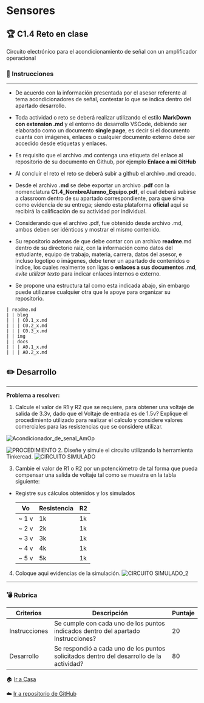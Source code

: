 # Sensores
## :trophy: C1.4 Reto en clase

Circuito electrónico para el acondicionamiento de señal con un amplificador operacional

### :blue_book: Instrucciones

___

- De acuerdo con la información presentada por el asesor referente al tema acondicionadores de señal, contestar lo que se indica dentro del apartado desarrollo.

- Toda actividad o reto se deberá realizar utilizando el estilo **MarkDown con extension .md** y el entorno de desarrollo VSCode, debiendo ser elaborado como un documento **single page**, es decir si el documento cuanta con imágenes, enlaces o cualquier documento externo debe ser accedido desde etiquetas y enlaces.
- Es requisito que el archivo .md contenga una etiqueta del enlace al repositorio de su documento en Github, por ejemplo **Enlace a mi GitHub**
- Al concluir el reto el reto se deberá subir a github el archivo .md creado.
- Desde el archivo **.md** se debe exportar un archivo **.pdf** con la nomenclatura **C1.4_NombreAlumno_Equipo.pdf**, el cual deberá subirse a classroom dentro de su apartado correspondiente, para que sirva como evidencia de su entrega; siendo esta plataforma **oficial** aquí se recibirá la calificación de su actividad por individual.
- Considerando que el archivo .pdf, fue obtenido desde archivo .md, ambos deben ser idénticos y mostrar el mismo contenido.
- Su repositorio ademas de que debe contar con un archivo **readme**.md dentro de su directorio raíz, con la información como datos del estudiante, equipo de trabajo, materia, carrera, datos del asesor, e incluso logotipo o imágenes, debe tener un apartado de contenidos o indice, los cuales realmente son ligas o **enlaces a sus documentos .md**, _evite utilizar texto_ para indicar enlaces internos o externo.
- Se propone una estructura tal como esta indicada abajo, sin embargo puede utilizarse cualquier otra que le apoye para organizar su repositorio.

```  
| readme.md
| | blog
| | | C0.1_x.md
| | | C0.2_x.md
| | | C0.3_x.md
| | img
| | docs
| | | A0.1_x.md
| | | A0.2_x.md
```


## :pencil2: Desarrollo

___

**Problema a resolver:**

1. Calcule el valor de R1 y R2 que se requiere, para obtener una voltaje de salida de 3.3v, dado que el
Voltaje de entrada es de 1.5v? Explique el procedimiento utilizado para realizar el calculo y considere
valores comerciales para las resistencias que se considere utilizar.

![Acondicionador_de_senal_AmOp](../C1.4_Acondicionador_De_Señal/Imagenes/Imagen_1.PNG)


![PROCEDIMIENTO](../C1.4_Acondicionador_De_Señal/Imagenes/Imagen_2.png)
2. Diseñe y simule el circuito utilizando la herramienta Tinkercad.
  ![CIRCUITO SIMULADO](../C1.4_Acondicionador_De_Señal/Imagenes/Imagen_3.png)


3. Cambie el valor de R1 o R2 por un potenciómetro de tal forma que pueda compensar una salida de
voltaje tal como se muestra en la tabla siguiente:

+  Registre sus cálculos obtenidos y los simulados

    Vo | Resistencia | R2
    ---------|----------|---|
    ~ 1 v |  1k  |   1k  |
    ~ 2 v |   2k |  1k    |
    ~ 3 v |  3k  |   1k   |
    ~ 4 v |   4k |   1k   |
    ~ 5 v |   5k |   1k   |

4. Coloque aqui evidencias de la simulación.
 ![CIRCUITO SIMULADO_2](../C1.4_Acondicionador_De_Señal/Imagenes/Imagen_4.png)

___

### :bomb: Rubrica

| Criterios     | Descripción                                                                                  | Puntaje |
| ------------- | -------------------------------------------------------------------------------------------- | ------- |
| Instrucciones | Se cumple con cada uno de los puntos indicados dentro del apartado Instrucciones?            | 20 |
| Desarrollo    | Se respondió a cada uno de los puntos solicitados dentro del desarrollo de la actividad?     | 80      |

:house: [Ir a Casa]([../readme.md](https://github.com/Josejgr27/Sistemas_Programables))

:cloud: [Ir a repositorio de GitHub](https://github.com/Josejgr27/Sistemas_Programables)
